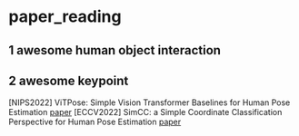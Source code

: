 # paper_reading
## 1 awesome human object interaction
## 2 awesome keypoint
[NIPS2022] ViTPose: Simple Vision Transformer Baselines for Human Pose Estimation [paper](https://arxiv.org/pdf/2204.12484v3.pdf)
[ECCV2022] SimCC: a Simple Coordinate Classification Perspective for Human Pose Estimation [paper](https://arxiv.org/abs/2107.03332) 
